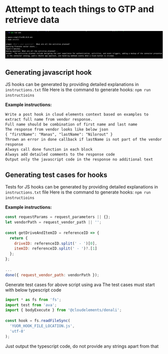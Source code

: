 # Attempt to teach things to GTP and retrieve data
![Attempt](assets/attempt_1.jpg)

## Generating javascript hook
JS hooks can be generated by providing detailed explanations in `instructions.txt` file
Here is the command to generate hooks: `npm run instructioins`

**Example instructions:**
```
Write a post hook in cloud elements context based on examples to extract full name from vendor response.
Full name should be combination of first name and last name
The response from vendor looks like below json
{ "firstName": "Manas", "lastName": "Nilorout" }
Thrown an error in done callback if lastName is not part of the vendor response
Always call done function in each block
Always add detailed comments to the response code
Output only the javascript code in the response no additional text
```

## Generating test cases for hooks
Tests for JS hooks can be generated by providing detailed explanations in `instructions.txt` file
Here is the command to generate hooks: `npm run instructioins`

**Example instructions:**
```javascript
const requestParams = request_parameters || {};
let vendorPath = request_vendor_path || '';

const getDriveAndItemID = referenceID => {
  return {
    driveID: referenceID.split(' - ')[0],
    itemID: referenceID.split(' - ')?.[1]
  };
};

...
done({ request_vendor_path: vendorPath });
```

Generate test cases for above script using ava
The test cases must start with below typescript code
```typescript
import * as fs from 'fs';
import test from 'ava';
import { bodyExecute } from '@cloudelements/denali';

const hook = fs.readFileSync(
  'YUOR_HOOK_FILE_LOCATION.js',
  'utf-8'
);
```
Just output the typescript code, do not provide any strings apart from that